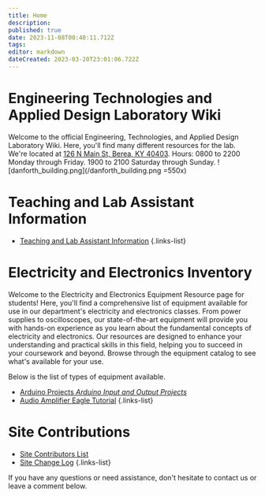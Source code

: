 ```yaml
---
title: Home
description: 
published: true
date: 2023-11-08T00:40:11.712Z
tags: 
editor: markdown
dateCreated: 2023-03-20T23:01:06.722Z
---
```


# Engineering Technologies and Applied Design Laboratory Wiki
Welcome to the official Engineering, Technologies, and Applied Design Laboratory Wiki. Here, you'll find many different resources for the lab.  
We're located at [126 N Main St, Berea, KY 40403](https://maps.app.goo.gl/LdMhJzirXrv1xQUf8). 
Hours: 0800 to 2200 Monday through Friday. 1900 to 2100 Saturday through Sunday.
![danforth_building.png](/danforth_building.png =550x)
# Teaching and Lab Assistant Information
- [Teaching and Lab Assistant Information](home/TA_Info)
{.links-list}
# Electricity and Electronics Inventory
Welcome to the Electricity and Electronics Equipment Resource page for students! Here, you'll find a comprehensive list of equipment available for use in our department's electricity and electronics classes. From power supplies to oscilloscopes, our state-of-the-art equipment will provide you with hands-on experience as you learn about the fundamental concepts of electricity and electronics. Our resources are designed to enhance your understanding and practical skills in this field, helping you to succeed in your coursework and beyond. Browse through the equipment catalog to see what's available for your use. 

Below is the list of types of equipment available.
- [Arduino Projects *Arduino Input and Output Projects*](home/Arduino_page)
- [Audio Amplifier Eagle Tutorial](home/output/audioamplifiereagletutorial)
{.links-list}

# Site Contributions 
- [Site Contributors List](home/sitecontributorslist)
- [Site Change Log](home/sitechangelog)
{.links-list}

If you have any questions or need assistance, don't hesitate to contact us or leave a comment below.